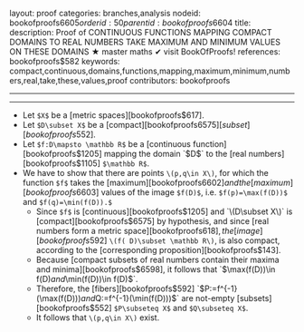 layout: proof
categories: branches,analysis
nodeid: bookofproofs$6605
orderid: 50
parentid: bookofproofs$6604
title: 
description:  Proof of CONTINUOUS FUNCTIONS MAPPING COMPACT DOMAINS TO REAL NUMBERS TAKE MAXIMUM AND MINIMUM VALUES ON THESE DOMAINS &#9733; master maths &#10004; visit BookOfProofs!
references: bookofproofs$582
keywords: compact,continuous,domains,functions,mapping,maximum,minimum,numbers,real,take,these,values,proof
contributors: bookofproofs

---


---

* Let `$X$` be a [metric spaces][bookofproofs$617].
* Let `$D\subset X$` be a [compact][bookofproofs$6575] [subset][bookofproofs$552].
* Let `$f:D\mapsto \mathbb R$` be a [continuous function][bookofproofs$1205] mapping the domain `$D$` to the [real numbers][bookofproofs$1105] `$\mathbb R$`. 
* We have to show that there are points `\(p,q\in X\)`, for which the function `$f$` takes the [maximum][bookofproofs$6602] and the [maximum][bookofproofs$6603] values of the image `$f(D)$`, i.e. `$f(p)=\max(f(D))$` and `$f(q)=\min(f(D)).$`
   * Since `$f$` is [continuous][bookofproofs$1205] and `\(D\subset X\)` is [compact][bookofproofs$6575] by hypothesis, and since [real numbers form a metric space][bookofproofs$618], the [image][bookofproofs$592] `\(f( D)\subset \mathbb R\)`, is also compact, according to the [corresponding proposition][bookofproofs$143].
   * Because [compact subsets of real numbers contain their maxima and minima][bookofproofs$6598], it follows that `$\max(f(D))\in f(D)$` and `$\min(f(D))\in f(D)$`.
   * Therefore, the [fibers][bookofproofs$592] `$P:=f^{-1}(\max(f(D)))$` and `$Q:=f^{-1}(\min(f(D)))$` are not-empty [subsets][bookofproofs$552] `$P\subseteq X$` and `$Q\subseteq X$`.
   * It follows that `\(p,q\in X\)` exist.
